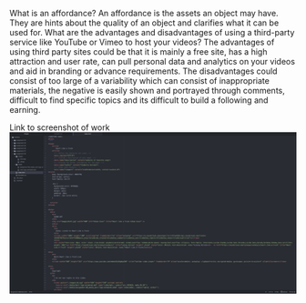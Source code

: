 What is an affordance?
      An affordance is the assets an object may have. They are hints about the quality of an object and clarifies what it can be used for.
What are the advantages and disadvantages of using a third-party service like YouTube or Vimeo to host your videos?
      The advantages of using third party sites could be that it is mainly a free site, has a high attraction and user rate, can pull personal data and analytics on your videos and aid in branding or advance requirements. The disadvantages could consist of too large of a variability which can consist of inappropriate materials, the negative is easily shown and portrayed through comments, difficult to find specific topics and its difficult to build a following and earning.

  Link to screenshot of work
  ![Screenshot](./images/assignment-08-screenshot.png)
